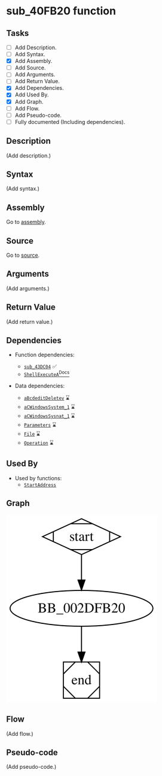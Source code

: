 # sub_40FB20 function

## Tasks

- [ ] Add Description.
- [ ] Add Syntax.
- [X] Add Assembly.
- [ ] Add Source.
- [ ] Add Arguments.
- [ ] Add Return Value.
- [X] Add Dependencies.
- [X] Add Used By.
- [X] Add Graph.
- [ ] Add Flow.
- [ ] Add Pseudo-code.
- [ ] Fully documented (Including dependencies).

## Description

(Add description.)

## Syntax

(Add syntax.)

## Assembly

Go to [assembly](../asm/sub_40FB20.asm).

## Source

Go to [source](../cc/sub_40FB20.cc).

## Arguments

(Add arguments.)

## Return Value

(Add return value.)

## Dependencies

* Function dependencies:
  * [`sub_43DC04`](sub_43DC04.md) ✅
  * [`ShellExecuteA`<sup>Docs</sup>](https://docs.microsoft.com/en-us/windows/win32/api/shellapi/nf-shellapi-shellexecutea)


* Data dependencies:
  * [`aBcdeditDeletev`](aBcdeditDeletev.md) ⌛
  * [`aCWindowsSystem_1`](aCWindowsSystem_1.md) ⌛
  * [`aCWindowsSysnat_1`](aCWindowsSysnat_1.md) ⌛
  * [`Parameters`](Parameters.md) ⌛
  * [`File`](File.md) ⌛
  * [`Operation`](Operation.md) ⌛

## Used By

* Used by functions:
  * [`StartAddress`](StartAddress.md)

## Graph

![sub_40FB20 Graph](../svg/sub_40FB20.svg "sub_40FB20 Graph")

## Flow

(Add flow.)

## Pseudo-code

(Add pseudo-code.)
